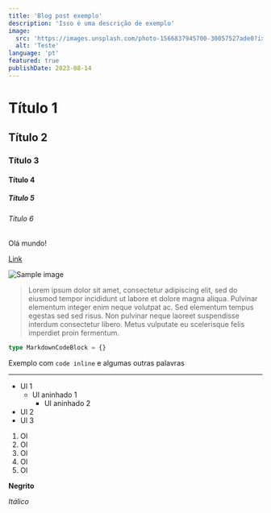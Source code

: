```yaml
---
title: 'Blog post exemplo'
description: 'Isso é uma descrição de exemplo'
image:
  src: 'https://images.unsplash.com/photo-1566837945700-30057527ade0?ixlib=rb-4.0.3&ixid=M3wxMjA3fDB8MHxwaG90by1wYWdlfHx8fGVufDB8fHx8fA%3D%3D&auto=format&fit=crop&w=1470&q=80'
  alt: 'Teste'
language: 'pt'
featured: true
publishDate: 2023-08-14
---
```


# Título 1

## Título 2

### Título 3

#### Título 4

##### Título 5

###### Título 6

Olá mundo!

[Link](/)

![Sample image](https://images.unsplash.com/photo-1566837945700-30057527ade0?ixlib=rb-4.0.3&ixid=M3wxMjA3fDB8MHxwaG90by1wYWdlfHx8fGVufDB8fHx8fA%3D%3D&auto=format&fit=crop&w=1470&q=80)

> Lorem ipsum dolor sit amet, consectetur adipiscing elit, sed do eiusmod tempor incididunt ut labore et dolore magna aliqua. Pulvinar elementum integer enim neque volutpat ac. Sed elementum tempus egestas sed sed risus. Non pulvinar neque laoreet suspendisse interdum consectetur libero. Metus vulputate eu scelerisque felis imperdiet proin fermentum.

```ts
type MarkdownCodeBlock = {}
```

Exemplo com `code inline` e algumas outras palavras

---

- Ul 1
  - Ul aninhado 1
    - Ul aninhado 2
- Ul 2
- Ul 3

1. Ol
2. Ol
3. Ol
4. Ol
5. Ol

**Negrito**

_Itálico_
